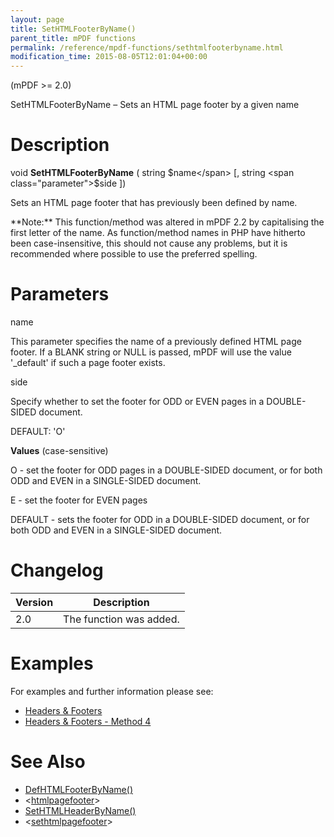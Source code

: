 ```yaml
---
layout: page
title: SetHTMLFooterByName()
parent_title: mPDF functions
permalink: /reference/mpdf-functions/sethtmlfooterbyname.html
modification_time: 2015-08-05T12:01:04+00:00
---
```


(mPDF &gt;= 2.0)

SetHTMLFooterByName – Sets an HTML page footer by a given name

# Description

void **SetHTMLFooterByName** ( string <span class="parameter">$name</span> [, string <span class="parameter">$side</span> ])

Sets an HTML page footer that has previously been defined by name.

<div class="alert alert-info" role="alert">**Note:** This function/method was altered in mPDF 2.2 by capitalising the first letter of the name. As function/method names in PHP have hitherto been case-insensitive, this should not cause any problems, but it is recommended where possible to use the preferred spelling.</div>

# Parameters

<span class="parameter">name</span>

This parameter specifies the name of a previously defined HTML page footer. If a <span class="smallblock">BLANK</span> string or <span class="smallblock">NULL</span> is passed, mPDF will use the value '_default' if such a page footer exists.

<span class="parameter">side</span>

Specify whether to set the footer for <span class="smallblock">ODD</span> or <span class="smallblock">EVEN</span> pages in a <span class="smallblock">DOUBLE-SIDED</span> document.

<span class="smallblock">DEFAULT</span>: 'O'

**Values** (case-sensitive)

O - set the footer for <span class="smallblock">ODD</span> pages in a <span class="smallblock">DOUBLE-SIDED</span> document, or for both <span class="smallblock">ODD</span> and <span class="smallblock">EVEN</span> in a <span class="smallblock">SINGLE-SIDED</span> document.

E - set the footer for <span class="smallblock">EVEN</span> pages

<span class="smallblock">DEFAULT</span> - sets the footer for <span class="smallblock">ODD</span> in a <span class="smallblock">DOUBLE-SIDED</span> document, or for both <span class="smallblock">ODD</span> and <span class="smallblock">EVEN</span> in a <span class="smallblock">SINGLE-SIDED</span> document.

# Changelog

<table class="table"> <thead>
<tr> <th>Version</th><th>Description</th> </tr>
</thead> <tbody>
<tr>
<td>2.0</td>
<td>The function was added.</td>
</tr>
</tbody> </table>

# Examples

For examples and further information please see:

<ul>
<li class="manual_boxlist"><a href="{{ "/headers-footers/headers-footers.html" | prepend: site.baseurl }}">Headers &amp; Footers</a></li>
<li class="manual_boxlist"><a href="{{ "/headers-footers/method-4.html" | prepend: site.baseurl }}">Headers &amp; Footers - Method 4</a></li>
</ul>

# See Also

<ul>
<li class="manual_boxlist"><a href="{{ "/reference/mpdf-functions/defhtmlfooterbyname.html" | prepend: site.baseurl }}">DefHTMLFooterByName()</a></li>
<li class="manual_boxlist">&lt;<a href="{{ "/reference/html-control-tags/htmlpagefooter.html" | prepend: site.baseurl }}">htmlpagefooter</a>&gt;</li>
<li class="manual_boxlist"><a href="{{ "/reference/mpdf-functions/sethtmlheaderbyname.html" | prepend: site.baseurl }}">SetHTMLHeaderByName()</a></li>
<li class="manual_boxlist">&lt;<a href="{{ "/reference/html-control-tags/sethtmlpagefooter.html" | prepend: site.baseurl }}">sethtmlpagefooter</a>&gt;</li>
</ul>

